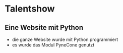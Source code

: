 # Talentshow
## Eine Website mit Python
- die ganze Website wurde mit Python programmiert
- es wurde das Modul PyneCone genutzt
